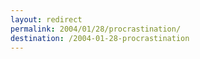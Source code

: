 ```yaml
---
layout: redirect
permalink: 2004/01/28/procrastination/
destination: /2004-01-28-procrastination
---
```

